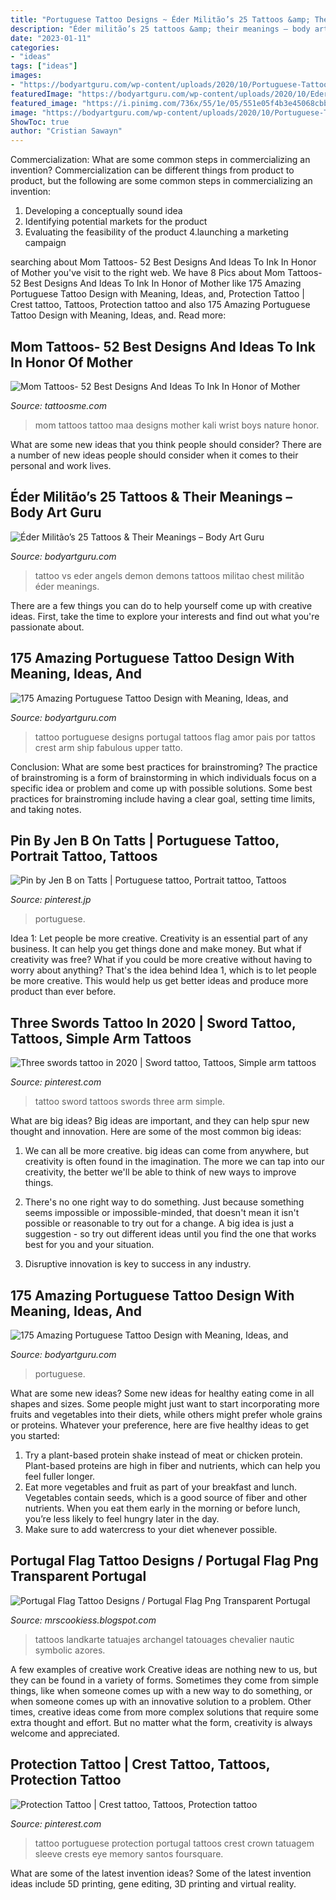 ```yaml
---
title: "Portuguese Tattoo Designs ~ Éder Militão’s 25 Tattoos &amp; Their Meanings – Body Art Guru"
description: "Éder militão’s 25 tattoos &amp; their meanings – body art guru"
date: "2023-01-11"
categories:
- "ideas"
tags: ["ideas"]
images:
- "https://bodyartguru.com/wp-content/uploads/2020/10/Portuguese-Tattoo-120.jpg"
featuredImage: "https://bodyartguru.com/wp-content/uploads/2020/10/Eder-Angels-vs-demon-Tattoo.jpg"
featured_image: "https://i.pinimg.com/736x/55/1e/05/551e05f4b3e45068cbb0dd598f2812b4.jpg"
image: "https://bodyartguru.com/wp-content/uploads/2020/10/Portuguese-Tattoo-76.jpg"
ShowToc: true
author: "Cristian Sawayn"
---
```



Commercialization: What are some common steps in commercializing an invention?
Commercialization can be different things from product to product, but the following are some common steps in commercializing an invention:
1. Developing a conceptually sound idea 
2. Identifying potential markets for the product 
3. Evaluating the feasibility of the product 
4.launching a marketing campaign 

	

		
searching about Mom Tattoos- 52 Best Designs And Ideas To Ink In Honor of Mother you've visit to the right web. We have 8 Pics about Mom Tattoos- 52 Best Designs And Ideas To Ink In Honor of Mother like 175 Amazing Portuguese Tattoo Design with Meaning, Ideas, and, Protection Tattoo | Crest tattoo, Tattoos, Protection tattoo and also 175 Amazing Portuguese Tattoo Design with Meaning, Ideas, and. Read more:
		
    
## Mom Tattoos- 52 Best Designs And Ideas To Ink In Honor Of Mother

<img loading=lazy src="http://tattoosme.com/wp-content/uploads/Best-mom-maa-mother-tattoos-designs-ideas-34.jpg" onerror="this.onerror=null;this.src='https://tse2.mm.bing.net/th?id=OIP.9ebZuDiO-44ThRWUHdTKiQHaHa&amp;pid=15.1';" alt="Mom Tattoos- 52 Best Designs And Ideas To Ink In Honor of Mother">

_Source: tattoosme.com_

>mom tattoos tattoo maa designs mother kali wrist boys nature honor. 

	

What are some new ideas that you think people should consider?
There are a number of new ideas people should consider when it comes to their personal and work lives.

    
## Éder Militão’s 25 Tattoos &amp; Their Meanings – Body Art Guru

<img loading=lazy src="https://bodyartguru.com/wp-content/uploads/2020/10/Eder-Angels-vs-demon-Tattoo.jpg" onerror="this.onerror=null;this.src='https://tse4.mm.bing.net/th?id=OIP.WebOxCnOVsSh3wY4RRw9VAHaGQ&amp;pid=15.1';" alt="Éder Militão’s 25 Tattoos &amp; Their Meanings – Body Art Guru">

_Source: bodyartguru.com_

>tattoo vs eder angels demon demons tattoos militao chest militão éder meanings. 

	

There are a few things you can do to help yourself come up with creative ideas. First, take the time to explore your interests and find out what you're passionate about.

    
## 175 Amazing Portuguese Tattoo Design With Meaning, Ideas, And

<img loading=lazy src="https://bodyartguru.com/wp-content/uploads/2020/10/Portuguese-Tattoo-120.jpg" onerror="this.onerror=null;this.src='https://tse4.mm.bing.net/th?id=OIP.t7oYWc1gQWTPmZ_uW9MUCwHaJw&amp;pid=15.1';" alt="175 Amazing Portuguese Tattoo Design with Meaning, Ideas, and">

_Source: bodyartguru.com_

>tattoo portuguese designs portugal tattoos flag amor pais por tattos crest arm ship fabulous upper tatto. 

	

Conclusion: What are some best practices for brainstroming?
The practice of brainstroming is a form of brainstorming in which individuals focus on a specific idea or problem and come up with possible solutions. Some best practices for brainstroming include having a clear goal, setting time limits, and taking notes.

    
## Pin By Jen B On Tatts | Portuguese Tattoo, Portrait Tattoo, Tattoos

<img loading=lazy src="https://i.pinimg.com/originals/f3/2c/50/f32c50d3d1770b775a7c415933df0cde.jpg" onerror="this.onerror=null;this.src='https://tse2.mm.bing.net/th?id=OIP.JVi1-2qiwViMZSvv-yDacgHaJ4&amp;pid=15.1';" alt="Pin by Jen B on Tatts | Portuguese tattoo, Portrait tattoo, Tattoos">

_Source: pinterest.jp_

>portuguese. 

	

Idea 1: Let people be more creative.
Creativity is an essential part of any business. It can help you get things done and make money. But what if creativity was free? What if you could be more creative without having to worry about anything? That's the idea behind Idea 1, which is to let people be more creative. This would help us get better ideas and produce more product than ever before.

    
## Three Swords Tattoo In 2020 | Sword Tattoo, Tattoos, Simple Arm Tattoos

<img loading=lazy src="https://i.pinimg.com/736x/55/1e/05/551e05f4b3e45068cbb0dd598f2812b4.jpg" onerror="this.onerror=null;this.src='https://tse3.mm.bing.net/th?id=OIP.MUD5UJOtDBeRSTa62SPQ_QHaHU&amp;pid=15.1';" alt="Three swords tattoo in 2020 | Sword tattoo, Tattoos, Simple arm tattoos">

_Source: pinterest.com_

>tattoo sword tattoos swords three arm simple. 

	

What are big ideas?
Big ideas are important, and they can help spur new thought and innovation. Here are some of the most common big ideas:
1. We can all be more creative. big ideas can come from anywhere, but creativity is often found in the imagination. The more we can tap into our creativity, the better we'll be able to think of new ways to improve things.

2. There's no one right way to do something. Just because something seems impossible or impossible-minded, that doesn't mean it isn't possible or reasonable to try out for a change. A big idea is just a suggestion - so try out different ideas until you find the one that works best for you and your situation.

3. Disruptive innovation is key to success in any industry.

    
## 175 Amazing Portuguese Tattoo Design With Meaning, Ideas, And

<img loading=lazy src="https://bodyartguru.com/wp-content/uploads/2020/10/Portuguese-Tattoo-76.jpg" onerror="this.onerror=null;this.src='https://tse4.mm.bing.net/th?id=OIP.4WBPZRZrhXuQ39_02iCw2wHaHa&amp;pid=15.1';" alt="175 Amazing Portuguese Tattoo Design with Meaning, Ideas, and">

_Source: bodyartguru.com_

>portuguese. 

	

What are some new ideas?
Some new ideas for healthy eating come in all shapes and sizes. Some people might just want to start incorporating more fruits and vegetables into their diets, while others might prefer whole grains or proteins. Whatever your preference, here are five healthy ideas to get you started: 
1) Try a plant-based protein shake instead of meat or chicken protein. Plant-based proteins are high in fiber and nutrients, which can help you feel fuller longer. 
2) Eat more vegetables and fruit as part of your breakfast and lunch. Vegetables contain seeds, which is a good source of fiber and other nutrients. When you eat them early in the morning or before lunch, you’re less likely to feel hungry later in the day. 
3) Make sure to add watercress to your diet whenever possible.

    
## Portugal Flag Tattoo Designs / Portugal Flag Png Transparent Portugal

<img loading=lazy src="https://i.pinimg.com/originals/21/02/cb/2102cb86943b6c8e7203dde4e4971716.jpg" onerror="this.onerror=null;this.src='https://tse2.mm.bing.net/th?id=OIP.669K_xZfpby_SwmXuefsDwHaIy&amp;pid=15.1';" alt="Portugal Flag Tattoo Designs / Portugal Flag Png Transparent Portugal">

_Source: mrscookiess.blogspot.com_

>tattoos landkarte tatuajes archangel tatouages chevalier nautic symbolic azores. 

	

A few examples of creative work
Creative ideas are nothing new to us, but they can be found in a variety of forms. Sometimes they come from simple things, like when someone comes up with a new way to do something, or when someone comes up with an innovative solution to a problem. Other times, creative ideas come from more complex solutions that require some extra thought and effort. But no matter what the form, creativity is always welcome and appreciated.

    
## Protection Tattoo | Crest Tattoo, Tattoos, Protection Tattoo

<img loading=lazy src="https://i.pinimg.com/736x/a2/66/00/a26600b938eb1067486563a0e03d1116--tattoo-portugal-protection-tattoo.jpg" onerror="this.onerror=null;this.src='https://tse1.mm.bing.net/th?id=OIP.GR7XzjBhLFa5eacUAAGpeAHaJv&amp;pid=15.1';" alt="Protection Tattoo | Crest tattoo, Tattoos, Protection tattoo">

_Source: pinterest.com_

>tattoo portuguese protection portugal tattoos crest crown tatuagem sleeve crests eye memory santos foursquare. 

	

What are some of the latest invention ideas?
Some of the latest invention ideas include 5D printing, gene editing, 3D printing and virtual reality.

